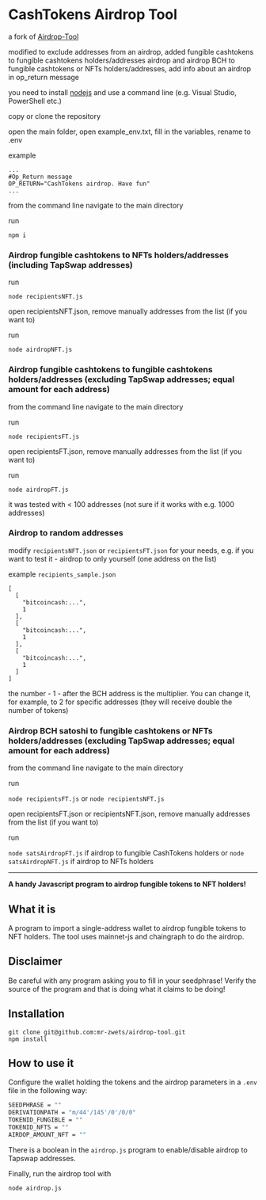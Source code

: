# CashTokens Airdrop Tool

a fork of [Airdrop-Tool](https://github.com/mr-zwets/airdrop-tool)

modified to exclude addresses from an airdrop, added fungible cashtokens to fungible cashtokens holders/addresses airdrop and airdrop BCH to fungible cashtokens or NFTs holders/addresses, add info about an airdrop in op_return message

you need to install [nodejs](https://nodejs.org) and use a command line (e.g. Visual Studio, PowerShell etc.)

copy or clone the repository

open the main folder, open example_env.txt, fill in the variables, rename to .env

example

```
...
#Op_Return message
OP_RETURN="CashTokens airdrop. Have fun"
...
```

from the command line navigate to the main directory

run

`npm i`

### Airdrop fungible cashtokens to NFTs holders/addresses (including TapSwap addresses)

run

`node recipientsNFT.js`

open recipientsNFT.json, remove manually addresses from the list (if you want to)

run

`node airdropNFT.js`

### Airdrop fungible cashtokens to fungible cashtokens holders/addresses (excluding TapSwap addresses; equal amount for each address)

from the command line navigate to the main directory

run

`node recipientsFT.js`

open recipientsFT.json, remove manually addresses from the list (if you want to)

run

`node airdropFT.js`

it was tested with < 100 addresses (not sure if it works with e.g. 1000 addresses)

### Airdrop to random addresses

modify `recipientsNFT.json` or `recipientsFT.json` for your needs, e.g. if you want to test it - airdrop to only yourself (one address on the list)

example `recipients_sample.json`

```
[
  [
    "bitcoincash:...",
    1
  ],
  [
    "bitcoincash:...",
    1
  ],
  [
    "bitcoincash:...",
    1
  ]
]
```

the number - 1 - after the BCH address is the multiplier. You can change it, for example, to 2 for specific addresses (they will receive double the number of tokens)

### Airdrop BCH satoshi to fungible cashtokens or NFTs holders/addresses (excluding TapSwap addresses; equal amount for each address)

from the command line navigate to the main directory

run

`node recipientsFT.js` or `node recipientsNFT.js`

open recipientsFT.json or recipientsNFT.json, remove manually addresses from the list (if you want to)

run

`node satsAirdropFT.js` if airdrop to fungible CashTokens holders or `node satsAirdropNFT.js` if airdrop to NFTs holders



---

**A handy Javascript program to airdrop fungible tokens to NFT holders!**

## What it is

A program to import a single-address wallet to airdrop fungible tokens to NFT holders.
The tool uses mainnet-js and chaingraph to do the airdrop.

## Disclaimer

Be careful with any program asking you to fill in your seedphrase!
Verify the source of the program and that is doing what it claims to be doing!

## Installation

```
git clone git@github.com:mr-zwets/airdrop-tool.git
npm install
```

## How to use it

Configure the wallet holding the tokens and the airdrop parameters in a `.env` file in the following way:

```bash
SEEDPHRASE = ""
DERIVATIONPATH = "m/44'/145'/0'/0/0"
TOKENID_FUNGIBLE = ""
TOKENID_NFTS = ""
AIRDOP_AMOUNT_NFT = ""
```

There is a boolean in the `airdrop.js` program to enable/disable airdrop to Tapswap addresses.

Finally, run the airdrop tool with

```
node airdrop.js
```